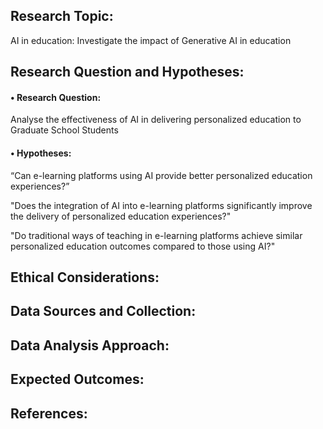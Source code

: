 ## Research Topic:<br />
 AI in education: Investigate the impact of Generative AI in education

## Research Question and Hypotheses:<br />

#### •	Research Question:<br />

Analyse the effectiveness of AI in delivering personalized education to Graduate School Students

#### •	Hypotheses:<br />

“Can e-learning platforms using AI provide better personalized education experiences?”<br />

"Does the integration of AI into e-learning platforms significantly improve the delivery of personalized education experiences?"<br />

"Do traditional ways of teaching in e-learning platforms achieve similar personalized education outcomes compared to those using AI?"<br />



## Ethical Considerations:<br />

## Data Sources and Collection:<br />

## Data Analysis Approach:<br />

## Expected Outcomes:<br />

## References:<br />


